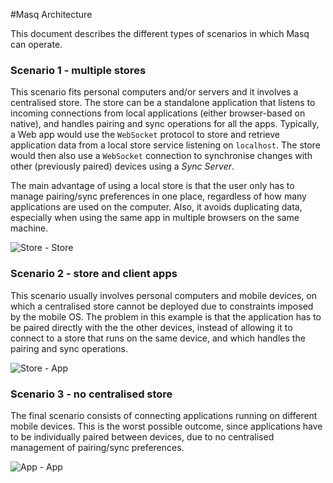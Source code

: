 
#Masq Architecture

This document describes the different types of scenarios in which Masq can operate.

### Scenario 1 - multiple stores

This scenario fits personal computers and/or servers and it involves a centralised store. The store can be a standalone application that listens to incoming connections from local applications (either browser-based on native), and handles pairing and sync operations for all the apps. Typically, a Web app would use the `WebSocket` protocol to store and retrieve application data from a local store service listening on `localhost`. The store would then also use a `WebSocket` connection to synchronise changes with other (previously paired) devices using a *Sync Server*.

The main advantage of using a local store is that the user only has to manage pairing/sync preferences in one place, regardless of how many applications are used on the computer. Also, it avoids duplicating data, especially when using the same app in multiple browsers on the same machine.

![Store - Store](https://qwantresearch.github.io/masq-docs/img/store-store.png)

### Scenario 2 - store and client apps

This scenario usually involves personal computers and mobile devices, on which a centralised store cannot be deployed due to constraints imposed by the mobile OS. The problem in this example is that the application has to be paired directly with the the other devices, instead of allowing it to connect to a store that runs on the same device, and which handles the pairing and sync operations.

![Store - App](https://qwantresearch.github.io/masq-docs/img/store-app.png)

### Scenario 3 - no centralised store

The final scenario consists of connecting applications running on different mobile devices. This is the worst possible outcome, since applications have to be individually paired between devices, due to no centralised management of pairing/sync preferences.

![App - App](https://qwantresearch.github.io/masq-docs/img/app-app.png)

